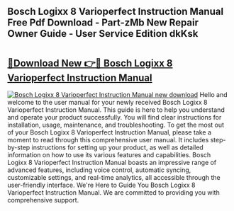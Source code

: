 ## Bosch Logixx 8 Varioperfect Instruction Manual Free Pdf Download - Part-zMb New Repair Owner Guide - User Service Edition dkKsk

# <h2><a href="http://bc49419.oget.top/?id=Bosch+Logixx+8+Varioperfect+Instruction+Manual">🔗Download New 👉🔴 Bosch Logixx 8 Varioperfect Instruction Manual</a></h2>

[![Bosch Logixx 8 Varioperfect Instruction Manual new download](https://i.imgur.com/5g1atiW.png)](http://bc49419.oget.top/?id=Bosch+Logixx+8+Varioperfect+Instruction+Manual)
Hello and welcome to the user manual for your newly received Bosch Logixx 8 Varioperfect Instruction Manual. This guide is here to help you understand and operate your product successfully. You will find clear instructions for installation, usage, maintenance, and troubleshooting. To get the most out of your Bosch Logixx 8 Varioperfect Instruction Manual, please take a moment to read through this comprehensive user manual. It includes step-by-step instructions for setting up your product, as well as detailed information on how to use its various features and capabilities. Bosch Logixx 8 Varioperfect Instruction Manual boasts an impressive range of advanced features, including voice control, automatic syncing, customizable settings, and real-time analytics, all accessible through the user-friendly interface. We're Here to Guide You Bosch Logixx 8 Varioperfect Instruction Manual. We are committed to providing you with comprehensive support.
